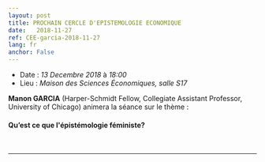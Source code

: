 ```yaml
---
layout: post
title: PROCHAIN CERCLE D'EPISTEMOLOGIE ECONOMIQUE
date:   2018-11-27
ref: CEE-garcia-2018-11-27
lang: fr
anchor: False
---
```


* Date : *13 Decembre 2018* à *18:00*
* Lieu : *Maison des Sciences Économiques, salle S17*

**Manon GARCIA** (Harper-Schmidt Fellow, Collegiate Assistant Professor, University of Chicago) animera la séance sur le thème : 
#### **Qu’est ce que l'épistémologie féministe?**
<!--more-->
<br>
<hr />
